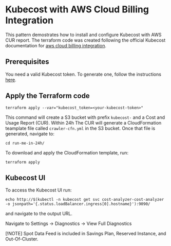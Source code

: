 # Kubecost with AWS Cloud Billing Integration

This pattern demostrates how to install and configure Kubecost with AWS CUR report.
The terraform code was created following the official Kubecost documentation for [aws cloud billing integration](https://docs.kubecost.com/install-and-configure/install/cloud-integration/aws-cloud-integrations).

## Prerequisites

You need a valid Kubecost token. To generate one, follow the instructions [here](https://www.kubecost.com/install#show-instructions).

## Apply the Terraform code
```
terraform apply --var="kubecost_token=<your-kubecost-token>"
```

This command will create a S3 bucket with prefix `kubecost-` and a Cost and Usage Report (CUR). Within 24h The CUR will generate a CloudFormation teamplate file called `crawler-cfn.yml` in the S3 bucket. Once that file is generated, navigate to:

```
cd run-me-in-24h/
```
To download and apply the CloudFormation template, run:
```
terraform apply
```

## Kubecost UI
To access the Kubecost UI run:
```
echo http://$(kubectl -n kubecost get svc cost-analyzer-cost-analyzer -o jsonpath='{.status.loadBalancer.ingress[0].hostname}'):9090/
```
and navigate to the output URL.

Navigate to Settings -> Diagnostics -> View Full Diagnostics

[!NOTE] 
Spot Data Feed is included in Savings Plan, Reserved Instance, and Out-Of-Cluster.
